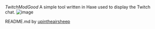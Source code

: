 *TwitchModGood*
A simple tool written in Haxe used to display the Twitch chat.
![image](https://user-images.githubusercontent.com/43690204/201449826-b4b25e78-4ac8-462d-ac92-c051ec206c16.png)


README.md by [upintheairsheep](https://github.com/upintheairsheep)
